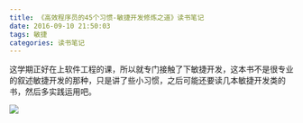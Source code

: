 ```yaml
---
title: 《高效程序员的45个习惯-敏捷开发修炼之道》读书笔记
date: 2016-09-10 21:50:03
tags: 敏捷
categories: 读书笔记
---
```


这学期正好在上软件工程的课，所以就专门接触了下敏捷开发<!--more-->，这本书不是很专业的叙述敏捷开发的那种，只是讲了些小习惯，之后可能还要读几本敏捷开发类的书，然后多实践运用吧。


![](http://o8cor75j1.bkt.clouddn.com/%E9%AB%98%E6%95%88%E7%A8%8B%E5%BA%8F%E5%91%98%E7%9A%8445%E4%B8%AA%E4%B9%A0%E6%83%AF.png)
